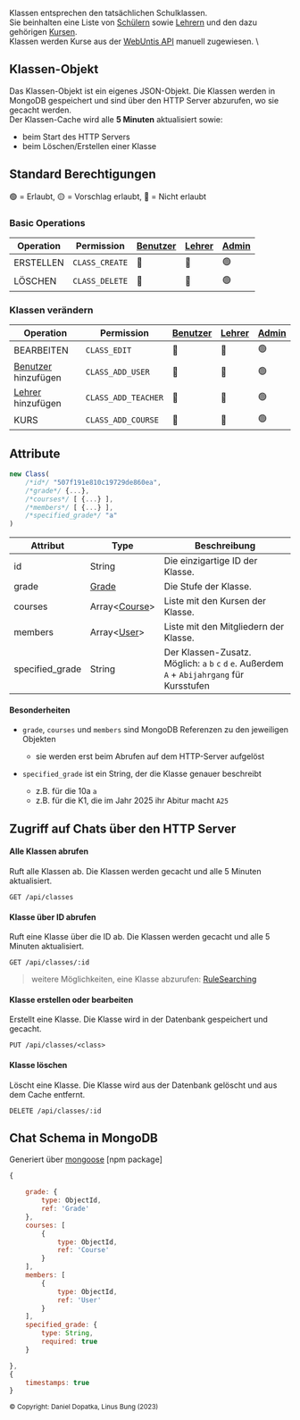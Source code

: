 Klassen entsprechen den tatsächlichen Schulklassen. \
Sie beinhalten eine Liste von [Schülern](https://github.com/Academi-fy/backend/wiki/User) sowie [Lehrern](https://github.com/Academi-fy/backend/wiki/User) und den dazu gehörigen [Kursen](https://github.com/Academi-fy/backend/wiki/Course). \
Klassen werden Kurse aus der [WebUntis API](https://help.untis.at/hc/de/articles/4886785534354-API-documentation-for-integration-partners) manuell zugewiesen. \

## Klassen-Objekt

Das Klassen-Objekt ist ein eigenes JSON-Objekt. Die Klassen werden in MongoDB gespeichert und sind über den HTTP Server abzurufen, wo sie gecacht werden. \
Der Klassen-Cache wird alle **5 Minuten** aktualisiert sowie:
- beim Start des HTTP Servers
- beim Löschen/Erstellen einer Klasse

## Standard Berechtigungen

🟢 = Erlaubt,
🟡 = Vorschlag erlaubt,
🔴 = Nicht erlaubt

### Basic Operations

| Operation  | Permission      | [Benutzer](https://github.com/Academi-fy/backend/wiki/User) | [Lehrer](https://github.com/Academi-fy/backend/wiki/User) | [Admin](https://github.com/Academi-fy/backend/wiki/User) |
|------------|-----------------|-------------------------------------------------------------|-----------------------------------------------------------|----------------------------------------------------------|
| ERSTELLEN  | `CLASS_CREATE`  | 🔴                                                          | 🔴                                                        | 🟢                                                       |
| LÖSCHEN    | `CLASS_DELETE`  | 🔴                                                          | 🔴                                                        | 🟢                                                       |

### Klassen verändern

| Operation                                                              | Permission          | [Benutzer](https://github.com/Academi-fy/backend/wiki/User) | [Lehrer](https://github.com/Academi-fy/backend/wiki/User) | [Admin](https://github.com/Academi-fy/backend/wiki/User) |
|------------------------------------------------------------------------|---------------------|-------------------------------------------------------------|-----------------------------------------------------------|----------------------------------------------------------|
| BEARBEITEN                                                             | `CLASS_EDIT`        | 🔴                                                          | 🔴                                                        | 🟢                                                       |
| [Benutzer](https://github.com/Academi-fy/backend/wiki/User) hinzufügen | `CLASS_ADD_USER`    | 🔴                                                          | 🔴                                                        | 🟢                                                       |
| [Lehrer](https://github.com/Academi-fy/backend/wiki/User) hinzufügen   | `CLASS_ADD_TEACHER` | 🔴                                                          | 🔴                                                        | 🟢                                                       |
| KURS                                                                   | `CLASS_ADD_COURSE`  | 🔴                                                          | 🔴                                                        | 🟢                                                       |

## Attribute

```javascript
new Class(
    /*id*/ "507f191e810c19729de860ea",
    /*grade*/ {...},
    /*courses*/ [ {...} ],
    /*members*/ [ {...} ],
    /*specified_grade*/ "a"
)
```

| Attribut        | Type                                                               | Beschreibung                                                                                  |
|-----------------|--------------------------------------------------------------------|-----------------------------------------------------------------------------------------------|
| id              | String                                                             | Die einzigartige ID der Klasse.                                                               |
| grade           | [Grade](https://github.com/Academi-fy/backend/wiki/Grade)          | Die Stufe der Klasse.                                                                         |
| courses         | Array<[Course](https://github.com/Academi-fy/backend/wiki/Course)> | Liste mit den Kursen der Klasse.                                                              |
| members         | Array<[User](https://github.com/Academi-fy/backend/wiki/User)>     | Liste mit den Mitgliedern der Klasse.                                                         |
| specified_grade | String                                                             | Der Klassen-Zusatz. Möglich: `a` `b` `c` `d` `e`. Außerdem `A` + `Abijahrgang` für Kursstufen |

#### Besonderheiten

- `grade`, `courses` und `members` sind MongoDB Referenzen zu den jeweiligen Objekten
    - sie werden erst beim Abrufen auf dem HTTP-Server aufgelöst

- `specified_grade` ist ein String, der die Klasse genauer beschreibt
    - z.B. für die 10a `a`
    - z.B. für die K1, die im Jahr 2025 ihr Abitur macht `A25`

## Zugriff auf Chats über den HTTP Server

#### Alle Klassen abrufen

Ruft alle Klassen ab. Die Klassen werden gecacht und alle 5 Minuten aktualisiert.

``` http request
GET /api/classes
```

#### Klasse über ID abrufen

Ruft eine Klasse über die ID ab. Die Klassen werden gecacht und alle 5 Minuten aktualisiert.

``` http request
GET /api/classes/:id
```

> weitere Möglichkeiten, eine Klasse abzurufen: [RuleSearching](https://github.com/Academi-fy/backend/wiki/RuleSearching)

#### Klasse erstellen oder bearbeiten

Erstellt eine Klasse. Die Klasse wird in der Datenbank gespeichert und gecacht.

``` http request
PUT /api/classes/<class>
```

#### Klasse löschen

Löscht eine Klasse. Die Klasse wird aus der Datenbank gelöscht und aus dem Cache entfernt.

``` http request
DELETE /api/classes/:id
```

## Chat Schema in MongoDB

Generiert über [mongoose](https://mongoosejs.com/docs/guide.html) [npm package]

```javascript
{

    grade: {
        type: ObjectId,
        ref: 'Grade'
    },
    courses: [
        {
            type: ObjectId,
            ref: 'Course'
        }
    ],
    members: [
        {
            type: ObjectId,
            ref: 'User'
        }
    ],
    specified_grade: {
        type: String,
        required: true
    }

},
{
    timestamps: true
}
```

<sub>© Copyright: Daniel Dopatka, Linus Bung (2023)</sub>